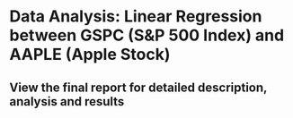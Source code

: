 # Data Analysis: Linear Regression between GSPC (S&P 500 Index) and AAPLE (Apple Stock)

## View the final report for detailed description, analysis and results

